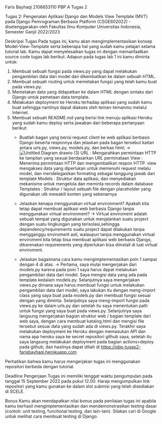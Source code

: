 Faris Bayhaqi
2106653110
PBP A
Tugas 2

Tugas 2: Pengenalan Aplikasi Django dan Models View Template (MVT) pada Django
Pemrograman Berbasis Platform (CSGE602022) - diselenggarakan oleh Fakultas Ilmu Komputer Universitas Indonesia, Semester Ganjil 2022/2023

Deskripsi Tugas
Pada tugas ini, kamu akan mengimplementasikan konsep Model-View-Template serta beberapa hal yang sudah kamu pelajari selama tutorial lab. Kamu dapat menyelesaikan tugas ini dengan memanfaatkan source code tugas lab berikut. Adapun pada tugas lab 1 ini kamu diminta untuk:

1. Membuat sebuah fungsi pada views.py yang dapat melakukan pengambilan data dari model dan dikembalikan ke dalam sebuah HTML.
2. Membuat sebuah routing untuk memetakan fungsi yang telah kamu buat pada views.py.
3. Memetakan data yang didapatkan ke dalam HTML dengan sintaks dari Django untuk pemetaan data template.
4. Melakukan deployment ke Heroku terhadap aplikasi yang sudah kamu buat sehingga nantinya dapat diakses oleh teman-temanmu melalui Internet.
5. Membuat sebuah README.md yang berisi link menuju aplikasi Heroku yang sudah kamu deploy serta jawaban dari beberapa pertanyaan berikut:
   - Buatlah bagan yang berisi request client ke web aplikasi berbasis Django beserta responnya dan jelaskan pada bagan tersebut kaitan antara urls.py, views.py,
     models.py, dan berkas html;
     ->![Untitled Diagram drawio (3)](https://user-images.githubusercontent.com/94624202/190207366-f071378a-13ac-45cc-be84-64bb9d29d5b8.png)
       URL       : Mengarahkan permintaan HTTP ke tampilan yang sesuai berdasarkan URL perminataan
       View      : Menerima permintaan HTTP dan mengembalikan respon HTTP. view mengakses data yang diperlukan untuk memenuhi request melalu model, dan mendelegasikan
                   formating sebagai tanggung jawab dari template
       Models    : Struktur data aplikasi, dan menyediakan mekanisme untuk mengelola dan meminta records dalam database
       Templates : Struktur / layout sebuah file dengan placeholder yang digunakan utk mewakili konten yang sebenarnya

   - Jelaskan kenapa menggunakan virtual environment? Apakah kita tetap dapat membuat aplikasi web berbasis Django tanpa menggunakan virtual environment?
     -> Virtual enviroment adalah sebuah tempat yang digunakan untuk menjalankan suatu project dengan suatu lingkungan yang terisolasi,sehingga dependency/requirements
        suatu project dapat dilakukan tanpa mengganggu enviroment asli, walaupun tanpa menggunakan virtual enviroment kita tetap bisa membuat aplikasi web berbasis
        Django, dikarenakan requirements yang diperlukan bisa diinstall di luat virtual enviroment.
     
   - Jelaskan bagaimana cara kamu mengimplementasikan poin 1 sampai dengan 4 di atas.
     -> Pertama, saya mulai mengerjakan dari models.py karena pada poin 1 saya harus dapat melakukan pengambilan data dari model. Saya mengisi data yang ada pada
        template kedalam models.py. Selanjutnya saya mengerjakan views.py dimana saya harus membuat fungsi untuk melakukan pengambilan data dari model, saya lakukan
        itu dengan meng-import class yang saya buat pada models.py dan membuat fungsi sesuai dengan yang diminta. Selanjutnya saya meng-import fungsi pada views.py
        ke dalam urls.py dan setelah itu saya menentukan path untuk fungsi yang saya buat pada views.py. Selanjutnya saya langsung mengerjakan bagian struktur web /
        bagian template dari web saya, dengan cara membuat katalog.html dan mengisi file tersebut sesuai data yang sudah ada di views.py. Terakhir saya melakukan
        deployment ke Heroku dengan memasukan API  dan nama app heroku saya ke secret repositori github saya, setelah itu saya langsung melakukan deployment pada 
        bagian actions>deploy pada github, dan hasilnya dapat diliah di https://pbp-tugas2-farisbayhaqi.herokuapp.com
   
Perhatikan bahwa kamu harus mengerjakan tugas ini menggunakan repositori berbeda dengan tutorial.

Deadline Pengerjaan
Tugas ini memiliki tenggat waktu pengumpulan pada tanggal 15 September 2022 pada pukul 12.00. Harap mengumpulkan link repositori yang kamu gunakan ke dalam slot submisi yang telah disediakan di SCELE.

Bonus
Kamu akan mendapatkan nilai bonus pada penilaian tugas ini apabila kamu berhasil mengimplementasikan dan mendemonstrasikan testing dasar (contoh: unit testing, functional testing, dan lain-lain). Silakan cari di Google untuk melihat cara membuat testing di Django.
